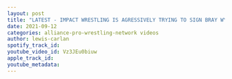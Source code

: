 ```yaml
---
layout: post
title: "LATEST - IMPACT WRESTLING IS AGRESSIVELY TRYING TO SIGN BRAY WYATT!"
date: 2021-09-12
categories: alliance-pro-wrestling-network videos
author: lewis-carlan
spotify_track_id: 
youtube_video_id: Vz3JEu0biuw
apple_track_id: 
youtube_metadata: 
---
```


